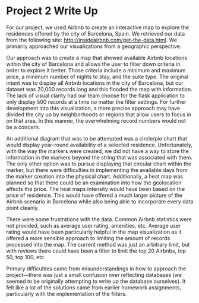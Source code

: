 # Project 2 Write Up

For our project, we used Airbnb to create an interactive map to explore the residences offered by the city of Barcelona, Spain. We retrieved our data from the following site: http://insideairbnb.com/get-the-data.html. We primarily approached our visualizations from a geographic perspective. 

Our approach was to create a map that showed available Airbnb locations within the city of Barcelona and allows the user to filter down criteria in order to explore it better. Those criteria include a minimum and maximum price, a minimum number of nights to stay, and the suite type. The original intent was to display all Airbnb locations in the city of Barcelona, but our dataset was 20,000 records long and this flooded the map with information. The lack of visual clarity had our team choose for the flask application to only display 500 records at a time no matter the filter settings. For further development into this visualization, a more precise approach may have divided the city up by neighborhoods or regions that allow users to focus in on that area. In this manner, the overwhelming record numbers would not be a concern. 

An additional diagram that was to be attempted was a circle/pie chart that would display year-round availability of a selected residence. Unfortunately, with the way the markers were created, we did not have a way to store the information in the markers beyond the string that was associated with them. The only other option was to pursue displaying that circular chart within the marker, but there were difficulties in implementing the available days from the marker creation into the physical chart. 
Additionally, a heat map was planned so that there could be an examination into how the geolocation affects the price. The heat maps intensity would have been based on the price of residence. This would have offered a much larger picture of the Airbnb scenario in Barcelona while also being able to incorporate every data point cleanly. 

There were some frustrations with the data. Common Airbnb statistics were not provided, such as average user rating, amenities, etc. Average user rating would have been particularly helpful in the map visualization as it offered a more sensible approach to limiting the amount of records processed into the map. The current method was just an arbitrary limit, but with reviews there could have been a filter to limit the top 20 Airbnbs, top 50, top 100, etc.  

Primary difficulties came from misunderstandings in how to approach the project—there was just a small confusion over reflecting databases (we seemed to be originally attempting to write up the database ourselves). It felt like a lot of the solutions came from earlier homework assignments, particularly with the implementation of the filters. 
